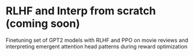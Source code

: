 # RLHF and Interp from scratch (coming soon)

Finetuning set of GPT2 models with RLHF and PPO on movie reviews and interpreting emergent attention head patterns during reward optimization